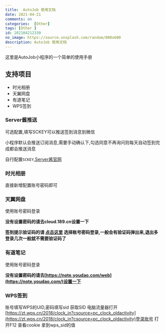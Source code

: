 ```yaml
---
title:  AutoJob 使用文档
date: 2021-04-21
comments: on
categories:  [Other]
tags: [Other ]
id: 202104212330
no_image: https://source.unsplash.com/random/800x600
description: AutoJob 使用文档
---
```



这里是AutoJob小程序的一个简单的使用手册

## 支持项目

* 时光相册
* 天翼网盘
* 有道笔记
* WPS签到

### Server酱推送

可选配置,填写SCKEY可以推送签到消息到微信

小程序默认会推送订阅消息,需要手动确认下,勾选同意不再询问则每天自动签到完成都会推送消息

自行配置`SCKEY`,[Server酱官网](http://sc.ftqq.com/)

### 时光相册

直接新增配置账号密码即可

### 天翼网盘

使用账号密码登录

**没有设置密码的请去cloud.189.cn设置一下**

**签到提示验证码的请 [点击这里](https://cloud.189.cn/udb/udb_login.jsp?pageId=1&redirectURL=/main.action) 选择账号密码登录,一般会有验证码弹出来,退出多登录几次一般就不需要验证码了**


### 有道笔记

使用账号密码登录

**没有设置密码的请去[https://note.youdao.com/web](https://note.youdao.com/)设置一下**


### WPS签到
账号填写WPS的UID,密码填写sid
获取SID 电脑流量器打开[https://zt.wps.cn/2018/clock_in?csource=pc_clock_oldactivity](https://zt.wps.cn/2018/clock_in?csource=pc_clock_oldactivity)登录账号 打开F12 查看cookie 拿到wps_sid的值

